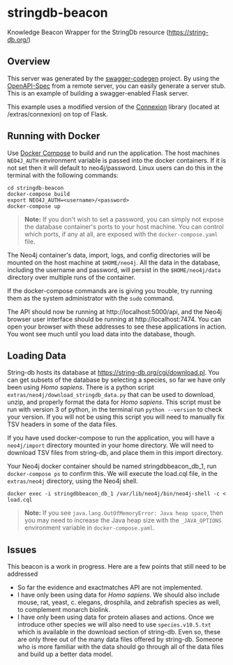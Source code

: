 # stringdb-beacon

Knowledge Beacon Wrapper for the StringDb resource (https://string-db.org/)

## Overview
This server was generated by the [swagger-codegen](https://github.com/swagger-api/swagger-codegen) project. By using the
[OpenAPI-Spec](https://github.com/swagger-api/swagger-core/wiki) from a remote server, you can easily generate a server stub.  This
is an example of building a swagger-enabled Flask server.

This example uses a modified version of the [Connexion](https://github.com/zalando/connexion) library (located at /extras/connexion) on top of Flask.

## Running with Docker

Use [Docker Compose](https://docs.docker.com/compose/) to build and run the application. The host machines `NEO4J_AUTH` environment variable is passed into the docker containers. If it is not set then it will default to neo4j/password. Linux users can do this in the terminal with the following commands:

```
cd stringdb-beacon
docker-compose build
export NEO4J_AUTH=<username>/<password>
docker-compose up
```

> **Note:** If you don't wish to set a password, you can simply not expose the database container's ports to your host machine. You can control which ports, if any at all, are exposed with the `docker-compose.yaml` file.

The Neo4j container's data, import, logs, and config directories will be mounted on the host machine at `$HOME/neo4j`. All the data in the database, including the username and password, will persist in the `$HOME/neo4j/data` directory over multiple runs of the container.

If the docker-compose commands are is giving you trouble, try running them as the system administrator with the `sudo` command.

The API should now be running at http://localhost:5000/api, and the Neo4j browser user interface should be running at http://localhost:7474. You can open your browser with these addresses to see these applications in action. You wont see much until you load data into the database, though.

## Loading Data

String-db hosts its database at https://string-db.org/cgi/download.pl. You can get subsets of the database by selecting a species, so far we have only been using *Homo sapiens*. There is a python script `extras/neo4j/download_stringdb_data.py` that can be used to download, unzip, and properly format the data for *Homo sapiens*. This script must be run with version 3 of python, in the terminal run `python --version` to check your version. If you will not be using this script you will need to manually fix TSV headers in some of the data files.

If you have used docker-compose to run the application, you will have a `neo4j/import` directory mounted in your home directory. We will need to download TSV files from string-db, and place them in this import directory.

Your Neo4j docker container should be named stringdbbeacon_db_1, run `docker-compose ps` to confirm this. We will execute the load.cql file, in the `extras/neo4j` directory, using the Neo4j shell.

```
docker exec -i stringdbbeacon_db_1 /var/lib/neo4j/bin/neo4j-shell -c < load.cql
```

> **Note:** If you see `java.lang.OutOfMemoryError: Java heap space`, then you may need to increase the Java heap size with the `_JAVA_OPTIONS` environment variable in `docker-compose.yaml`.


## Issues

This beacon is a work in progress. Here are a few points that still need to be addressed
- So far the evidence and exactmatches API are not implemented.
- I have only been using data for *Homo sapiens*. We should also include mouse, rat, yeast, c. elegans, drosphila, and zebrafish species as well, to complement monarch biolink.
- I have only been using data for protein aliases and actions. Once we introduce other species we will also need to use `species.v10.5.txt` which is available in the download section of string-db. Even so, these are only three out of the many data files offered by string-db. Someone who is more familiar with the data should go through all of the data files and build up a better data model.
